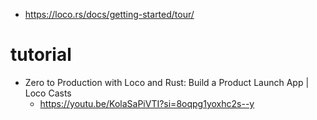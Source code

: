 - https://loco.rs/docs/getting-started/tour/

# tutorial
- Zero to Production with Loco and Rust: Build a Product Launch App | Loco Casts
  - https://youtu.be/KolaSaPiVTI?si=8oqpg1yoxhc2s--y
